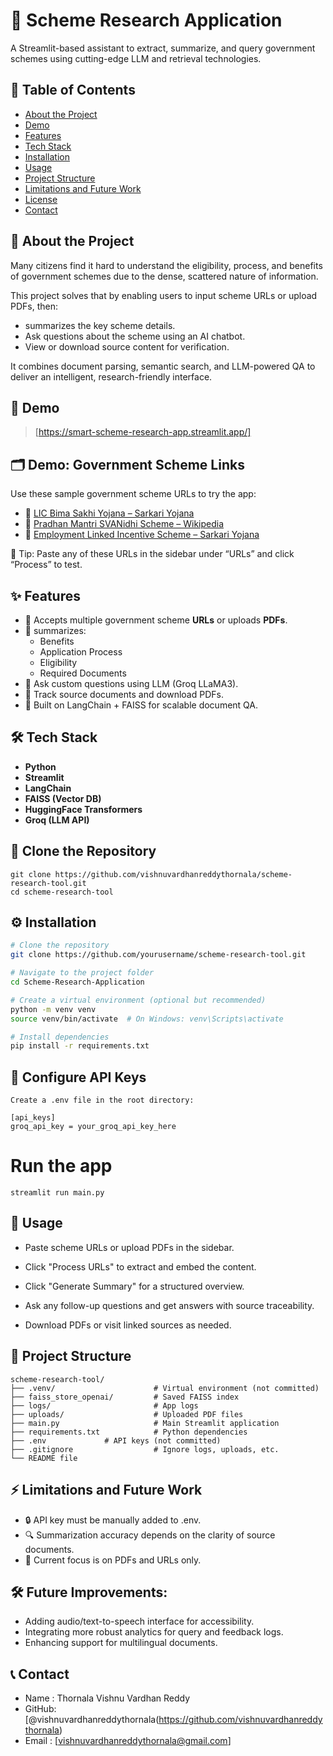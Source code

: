 # 🧠 Scheme Research Application

 A Streamlit-based assistant to extract, summarize, and query government schemes using cutting-edge LLM and retrieval technologies.



## 📑 Table of Contents

- [About the Project](#about-the-project)
- [Demo](#demo)
- [Features](#features)
- [Tech Stack](#tech-stack)
- [Installation](#installation)
- [Usage](#usage)
- [Project Structure](#project-structure)
- [Limitations and Future Work](#limitations-and-future-work)
- [License](#license)
- [Contact](#contact)



## 📖 About the Project

Many citizens find it hard to understand the eligibility, process, and benefits of government schemes due to the dense, scattered nature of information.

This project solves that by enabling users to input scheme URLs or upload PDFs, then:
- summarizes the key scheme details.
- Ask questions about the scheme using an AI chatbot.
- View or download source content for verification.

It combines document parsing, semantic search, and LLM-powered QA to deliver an intelligent, research-friendly interface.


## 🎥 Demo

> [https://smart-scheme-research-app.streamlit.app/]


## 🗂 Demo: Government Scheme Links

Use these sample government scheme URLs to try the app:

- 🔗 [LIC Bima Sakhi Yojana – Sarkari Yojana](https://sarkariyojana.com/lic-bima-sakhi-yojana-apply-online/)
- 🔗 [Pradhan Mantri SVANidhi Scheme – Wikipedia ](https://en.wikipedia.org/wiki/Pradhan_Mantri_SVANidhi_Scheme)
- 🔗 [ Employment Linked Incentive Scheme – Sarkari Yojana](https://sarkariyojana.com/employment-linked-incentive-scheme/#google_vignette)

📌 Tip: Paste any of these URLs in the sidebar under “URLs” and click “Process” to test.



## ✨ Features

- 🔗 Accepts multiple government scheme **URLs** or uploads **PDFs**.
- 📝 summarizes:
  - Benefits
  - Application Process
  - Eligibility
  - Required Documents
- 💬 Ask custom questions using LLM (Groq LLaMA3).
- 📂 Track source documents and download PDFs.
- 🧠 Built on LangChain + FAISS for scalable document QA.



## 🛠️ Tech Stack

- **Python**
- **Streamlit**
- **LangChain**
- **FAISS (Vector DB)**
- **HuggingFace Transformers**
- **Groq (LLM API)**


## 🧬 Clone the Repository
```
git clone https://github.com/vishnuvardhanreddythornala/scheme-research-tool.git
cd scheme-research-tool

```

## ⚙️ Installation

```bash
# Clone the repository
git clone https://github.com/yourusername/scheme-research-tool.git

# Navigate to the project folder
cd Scheme-Research-Application

# Create a virtual environment (optional but recommended)
python -m venv venv
source venv/bin/activate  # On Windows: venv\Scripts\activate

# Install dependencies
pip install -r requirements.txt

```
## 🔐 Configure API Keys
```
Create a .env file in the root directory:

[api_keys]
groq_api_key = your_groq_api_key_here
```
# Run the app
```
streamlit run main.py

```
## 🚀 Usage

- Paste scheme URLs or upload PDFs in the sidebar.

- Click "Process URLs" to extract and embed the content.

- Click "Generate Summary" for a structured overview.

- Ask any follow-up questions and get answers with source traceability.

- Download PDFs or visit linked sources as needed.


## 📁 Project Structure
```
scheme-research-tool/
├── .venv/                      # Virtual environment (not committed)
├── faiss_store_openai/         # Saved FAISS index
├── logs/                       # App logs
├── uploads/                    # Uploaded PDF files
├── main.py                     # Main Streamlit application
├── requirements.txt            # Python dependencies
├── .env			 # API keys (not committed)
├── .gitignore                  # Ignore logs, uploads, etc.
└── README file

```

## ⚡ Limitations and Future Work

- 🔒 API key must be manually added to .env.
- 🔍 Summarization accuracy depends on the clarity of source documents.
- 📄 Current focus is on PDFs and URLs only.


## 🛠 Future Improvements:

- Adding audio/text-to-speech interface for accessibility.
- Integrating more robust analytics for query and feedback logs.
- Enhancing support for multilingual documents.


## 📞 Contact

- Name  : Thornala Vishnu Vardhan Reddy
- GitHub: [@vishnuvardhanreddythornala(https://github.com/vishnuvardhanreddythornala)
- Email : [vishnuvardhanreddythornala@gmail.com]
